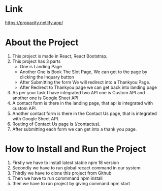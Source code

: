 # Link
https://propacity.netlify.app/
# About the Project
1. This project is made in React, React Bootstrap.
2. This project has 3 parts
   - One is Landing Page
   - Another One is Book The Slot Page, We can get to the page by clicking the Inquary button
   - After Submitting the form We will redirect into a Thankyou Page. 
   - After Redirect to Thankyou page we can get back into landing page
3. As per your task I have integrated two API one is Custom API and another one is Google Sheet API
4. A contact form is there in the landing page, that api is integrated with custom API.
5. Another contact form is there in the Contact Us page, that is integrated with Google Sheet API.
6. Routing of Contact Us page is (/contactus).
7. After submitting each form we can get into a thank you page.
   
# How to Install and Run the Project

1. Firstly we have to install latest stable npm 18 version
2. Secondly we have to run global recact command in our system
3. Thirdly we have to clone this project from Github
4. Then we have to run commmand npm install
5. then we have to run project by giving command npm start

